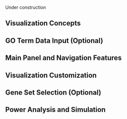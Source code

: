 
Under construction

## Visualization Concepts

## GO Term Data Input (Optional)

## Main Panel and Navigation Features

## Visualization Customization

## Gene Set Selection (Optional)

## Power Analysis and Simulation
